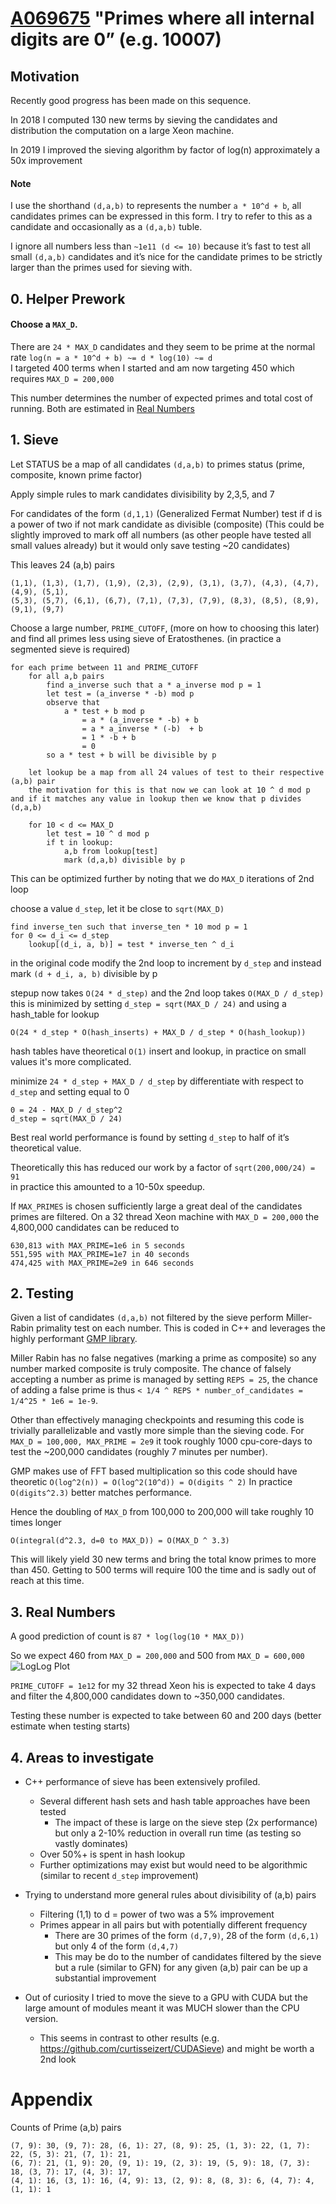 # [A069675](https://oeis.org/A069675) "Primes where all internal digits are 0” (e.g. 10007)

## Motivation

Recently good progress has been made on this sequence.

In 2018 I computed 130 new terms by sieving the candidates and distribution the computation on a large Xeon machine.

In 2019 I improved the sieving algorithm by factor of log(n) approximately a 50x improvement

#### Note

I use the shorthand `(d,a,b)` to represents the number `a * 10^d + b`, all candidates primes can be expressed in this form. I try to refer to this as a candidate and occasionally as a `(d,a,b)` tuble.

I ignore all numbers less than `~1e11 (d <= 10)` because it’s fast to test all small `(d,a,b)` candidates and it’s nice for the candidate primes to be strictly larger than the primes used for sieving with.

## 0. Helper Prework

#### Choose a `MAX_D`.

There are `24 * MAX_D` candidates and they seem to be prime at the normal rate `log(n = a * 10^d + b) ~= d * log(10) ~= d`<br>
I targeted 400 terms when I started and am now targeting 450 which requires `MAX_D = 200,000`

This number determines the number of expected primes and total cost of running. Both are estimated in [Real Numbers](#3-real-numbers)

## 1. Sieve

Let STATUS be a map of all candidates `(d,a,b)` to primes status (prime, composite, known prime factor)<br>

Apply simple rules to mark candidates divisibility by 2,3,5, and 7

For candidates of the form `(d,1,1)` (Generalized Fermat Number) test if d is a power of two if not mark candidate as divisible (composite)
(This could be slightly improved to mark off all numbers (as other people have tested all small values already) but it would only save testing ~20 candidates)

This leaves 24 (a,b) pairs

    (1,1), (1,3), (1,7), (1,9), (2,3), (2,9), (3,1), (3,7), (4,3), (4,7), (4,9), (5,1),
    (5,3), (5,7), (6,1), (6,7), (7,1), (7,3), (7,9), (8,3), (8,5), (8,9), (9,1), (9,7)

Choose a large number, `PRIME_CUTOFF`, (more on how to choosing this later) and find all primes less using sieve of Eratosthenes. (in practice a segmented sieve is required)

    for each prime between 11 and PRIME_CUTOFF
        for all a,b pairs
            find a_inverse such that a * a_inverse mod p = 1
            let test = (a_inverse * -b) mod p
            observe that
                a * test + b mod p
                    = a * (a_inverse * -b) + b
                    = a * a_inverse * (-b)  + b
                    = 1 * -b + b
                    = 0
            so a * test + b will be divisible by p

        let lookup be a map from all 24 values of test to their respective (a,b) pair
        the motivation for this is that now we can look at 10 ^ d mod p and if it matches any value in lookup then we know that p divides (d,a,b)

        for 10 < d <= MAX_D
            let test = 10 ^ d mod p
            if t in lookup:
                a,b from lookup[test]
                mark (d,a,b) divisible by p

This can be optimized further by noting that we do `MAX_D` iterations of 2nd loop

 choose a value `d_step`, let it be close to `sqrt(MAX_D)`

    find inverse_ten such that inverse_ten * 10 mod p = 1
    for 0 <= d_i <= d_step
        lookup[(d_i, a, b)] = test * inverse_ten ^ d_i

in the original code modify the 2nd loop to increment by `d_step` and instead mark `(d + d_i, a, b)` divisible by p

stepup now takes `O(24 * d_step)` and the 2nd loop takes `O(MAX_D / d_step)`
this is minimized by setting `d_step = sqrt(MAX_D / 24)` and using a hash_table for lookup

    O(24 * d_step * O(hash_inserts) + MAX_D / d_step * O(hash_lookup))

hash tables have theoretical `O(1)` insert and lookup, in practice on small values it's more complicated.

minimize `24 * d_step + MAX_D / d_step` by differentiate with respect to `d_step` and setting equal to 0

    0 = 24 - MAX_D / d_step^2
    d_step = sqrt(MAX_D / 24)

Best real world performance is found by setting `d_step` to half of it’s theoretical value.

Theoretically this has reduced our work by a factor of `sqrt(200,000/24) = 91`<br>
in practice this amounted to a 10-50x speedup.

If `MAX_PRIMES` is chosen sufficiently large a great deal of the candidates primes are filtered. On a 32 thread Xeon machine with `MAX_D = 200,000` the 4,800,000 candidates can be reduced to

    630,813 with MAX_PRIME=1e6 in 5 seconds
    551,595 with MAX_PRIME=1e7 in 40 seconds
    474,425 with MAX_PRIME=2e9 in 646 seconds

## 2. Testing

Given a list of candidates `(d,a,b)` not filtered by the sieve perform Miller-Rabin primality test on each number. This is coded in C++ and leverages the highly performant [GMP library](https://gmplib.org/manual/Prime-Testing-Algorithm.html).

Miller Rabin has no false negatives (marking a prime as composite) so any number marked composite is truly composite. The chance of falsely accepting a number as prime is managed by setting `REPS = 25`, the chance of adding a false prime is thus  `< 1/4 ^ REPS * number_of_candidates = 1/4^25 * 1e6 = 1e-9`.

Other than effectively managing checkpoints and resuming this code is trivially parallelizable and vastly more simple than the sieving code.
For `MAX_D = 100,000, MAX_PRIME = 2e9` it took roughly 1000 cpu-core-days to test the ~200,000 candidates (roughly 7 minutes per number).

GMP makes use of FFT based multiplication so this code should have theoretic `O(log^2(n)) = O(log^2(10^d)) = O(digits ^ 2)` In practice `O(digits^2.3)` better matches performance.

Hence the doubling of `MAX_D` from 100,000 to 200,000 will take roughly 10 times longer

    O(integral(d^2.3, d=0 to MAX_D)) = O(MAX_D ^ 3.3)

This will likely yield 30 new terms and bring the total know primes to more than 450.
Getting to 500 terms will require 100 the time and is sadly out of reach at this time.

## 3. Real Numbers

A good prediction of count is `87 * log(log(10 * MAX_D))`

So we expect 460 from `MAX_D = 200,000` and 500 from `MAX_D = 600,000`
![LogLog Plot](https://oeis.org/A069675/a069675_1.png)

`PRIME_CUTOFF = 1e12` for my 32 thread Xeon his is expected to take 4 days and filter the 4,800,000 candidates down to ~350,000 candidates.

Testing these number is expected to take between 60 and 200 days (better estimate when testing starts)

## 4. Areas to investigate

* C++ performance of sieve has been extensively profiled.
  * Several different hash sets and hash table approaches have been tested
     * The impact of these is large on the sieve step (2x performance) but only a 2-10% reduction in overall run time (as testing so vastly dominates)
  * Over 50%+ is spent in hash lookup
  * Further optimizations may exist but would need to be algorithmic (similar to recent `d_step` improvement)

* Trying to understand more general rules about divisibility of (a,b) pairs
  * Filtering (1,1) to d = power of two was a 5% improvement
  * Primes appear in all pairs but with potentially different frequency
    * There are 30 primes of the form `(d,7,9)`, 28 of the form `(d,6,1)` but only 4 of the form `(d,4,7)`
    * This may be do to the number of candidates filtered by the sieve but a rule (similar to GFN) for any given (a,b) pair can be up a substantial improvement

* Out of curiosity I tried to move the sieve to a GPU with CUDA but the large amount of modules meant it was MUCH slower than the CPU version.
  * This seems in contrast to other results (e.g. https://github.com/curtisseizert/CUDASieve) and might be worth a 2nd look


# Appendix

Counts of Prime (a,b) pairs

    (7, 9): 30, (9, 7): 28, (6, 1): 27, (8, 9): 25, (1, 3): 22, (1, 7): 22, (5, 3): 21, (7, 1): 21,
    (6, 7): 21, (1, 9): 20, (9, 1): 19, (2, 3): 19, (5, 9): 18, (7, 3): 18, (3, 7): 17, (4, 3): 17,
    (4, 1): 16, (3, 1): 16, (4, 9): 13, (2, 9): 8, (8, 3): 6, (4, 7): 4, (1, 1): 1
